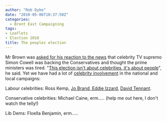 ```yaml
---
author: "Rob Dyke"
date: "2010-05-06T10:37:50Z"
categories:
  - Brent East Campaigning
tags:
- Leaflets
- Election 2010
title: The peoples election
---
```

Mr Brown was [asked for his reaction to the news](http://news.bbc.co.uk/1/hi/uk_politics/election_2010/8661593.stm) that celebrity TV supremo Simon Cowell was backing the Conservatives and thought the prime ministers was tired. ﻿﻿"[This election isn't about celebrities, it's about people](http://iaindale.blogspot.com/2010/05/gordon-its-not-about-celebrities.html)", he said. Yet we have had a lot of [celebrity involvement](http://www.robdyke.com/bec/2010/05/05/kilburn-station-645pm/) in the national and local campaigns:

Labour celebrities: Ross Kemp, [Jo Brand, Eddie Izzard](http://www.thestraightchoice.org/leaflets/5362), [David Tennant](http://www.thestraightchoice.org/leaflets/5365).

Conservative celebrities: Michael Caine, erm..... (help me out here, I don't watch the telly!)

Lib Dems: Floella Benjamin, erm.....
